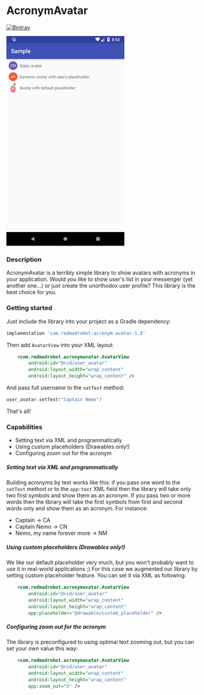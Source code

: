 # AcronymAvatar
[![Bintray](https://api.bintray.com/packages/redmadrobot-opensource/android/acronym-avatar/images/download.svg)](https://bintray.com/redmadrobot-opensource/android/acronym-avatar/_latestVersion)

<img src="https://github.com/RedMadRobot/acronym-avatar/blob/assets/assets/sample.png" alt="UI sample" width="310"/>

### Description

AcronymAvatar is a terribly simple library to show avatars with acronyms in your application. Would you like to show user's list in your messenger (yet another one...) or just create the unorthodox user profile? This library is the best choice for you.

### Getting started

Just include the library into your project as a Gradle dependency: 
```Groovy
implementation 'com.redmadrobot:acronym-avatar:1.0'
``` 

Then add `AvatarView` into your XML layout:
```XML
    <com.redmadrobot.acronymavatar.AvatarView
        android:id="@+id/user_avatar"
        android:layout_width="wrap_content"
        android:layout_height="wrap_content" />
```        

And pass full username to the `setText` method:
```Kotlin
user_avatar.setText("Captain Nemo")
```

That's all!


### Capabilities

* Setting text via XML and programmatically
* Using custom placeholders (Drawables only!)
* Configuring zoom out for the acronym

##### Setting text via XML and programmatically
Building acronyms by text works like this: if you pass one word to the `setText` method or to the `app:text` XML field then the library will take only two first symbols and show them as an acronym. If you pass two or more words then the library will take the first symbols from first and second words only and show them as an acronym. For instance:
* Captain -> CA
* Captain Nemo -> CN
* Nemo, my name forever more -> NM

##### Using custom placeholders (Drawables only!)
We like our default placeholder very much, but you won't probably want to use it in real-world applications ;) For this case we augmented our library by setting custom placeholder feature. You can set it via XML as following:
```XML
    <com.redmadrobot.acronymavatar.AvatarView
        android:id="@+id/user_avatar"
        android:layout_width="wrap_content"
        android:layout_height="wrap_content" 
        app:placeholder="@drawable/custom_placeholder" />
```

##### Configuring zoom out for the acronym
The library is preconfigured to using optimal text zooming out, but you can set your own value this way:
```XML
    <com.redmadrobot.acronymavatar.AvatarView
        android:id="@+id/user_avatar"
        android:layout_width="wrap_content"
        android:layout_height="wrap_content" 
        app:zoom_out="5" />
```
